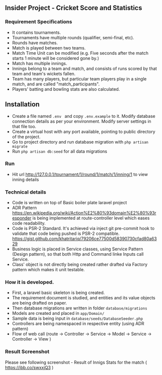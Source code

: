 
## Insider Project - Cricket Score and Statistics

### Requirement Specifications
 
- It contains tournaments.
- Tournaments have multiple rounds (qualifier, semi-final, etc).
- Rounds have matches.
- Match is played between two teams.
- Match Time Unit can be modified (e.g. Five seconds after the match starts 1 minute will be considered gone by.)
- Match has multiple innings.
- Innings belong to a team and match, and consists of runs scored by that team and team's wickets fallen.
- Team has many players, but particular team players play in a single match, and are called "match_participants".
- Players' batting and bowling stats are also calculated. 


## Installation

- Create a file named ```.env ``` and copy ```.env.example``` to it. Modify database connection details as per your environment. Modify server settings in that file too. 
- Create a virtual host with any port available, pointing to public directory of the project.
- Go to project directory and run database migration with ```php artisan migrate```
- Run ```php artisan db:seed``` for all data migrations


### Run

- Hit url http://127.0.0.1/tournament/1/round/1/match/1/inning/1 to view inning details

### Technical details

- Code is written on top of Basic boiler plate laravel project
- ADR Pattern https://en.wikipedia.org/wiki/Action%E2%80%93domain%E2%80%93responder is being implemented at route-controller level which eases code readability.
- Code is PSR-2 Standard. It's achieved via inject git pre-commit hook to validate that code being pushed is PSR-2 compatible. https://gist.github.com/khatritariq/79206ce77500d58390730cfad80a6329
- Business logic is placed in Service classes, using Service Pattern (Design pattern), so that both Http and Command linke Inputs call Service.
- Class' object is not directly being created rather drafted via Factory pattern which makes it unit testable.

### How it is developed.

- First, a laravel basic skeleton is being created.
- The requirement document is studied, and entities and its value objects are being drafted on paper.
- Then database migrations are written in folder ```database/migrations```
- Models are created and placed in ``app/Domain/``
- Sample data is being input in ``database/seeds/DatabaseSeeder.php``
- Controllers are being namespaced in respective entity (using ADR pattern)
- Flow of web call (route -> Controller -> Service -> Model -> Service -> Controller -> View )

### Result Screenshot

Please see following screenshot - Result of Innigs Stats for the match ( https://ibb.co/swxxjQ3 )



